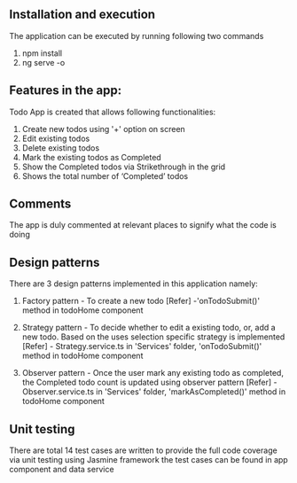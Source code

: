 ## Installation and execution
The application can be executed by running following two commands 
1)	npm install 
2)	ng serve -o


## Features in the app:
Todo App is created that allows following functionalities:
1)	Create new todos using '+' option on screen 
2)	Edit existing todos 
3)  Delete existing todos
3)	Mark the existing todos as Completed
4)	Show the Completed todos via Strikethrough in the grid
5)	Shows the total number of ‘Completed’ todos

## Comments
The app is duly commented at relevant places to signify what the code is doing

## Design patterns
There are 3 design patterns implemented in this application namely:
1)  Factory pattern  - To create a new todo 
[Refer]  -'onTodoSubmit()' method in todoHome component

2)  Strategy pattern - To decide whether to edit a existing todo, or, add a new todo. Based on the uses selection specific strategy is implemented
[Refer] - Strategy.service.ts in 'Services' folder, 'onTodoSubmit()' method in todoHome component

3)  Observer pattern - Once the user mark any existing todo as completed, the Completed todo count is updated using observer pattern
[Refer] - Observer.service.ts in 'Services' folder, 'markAsCompleted()' method in todoHome component


## Unit testing
There are total 14 test cases are written to provide the full code coverage via unit testing using Jasmine framework the test cases can be found in app component and data service

